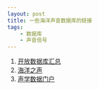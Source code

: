 ```yaml
---
layout: post
title: 一些海洋声音数据库的链接
tags:
	- 数据库
	- 声音信号
---
```


1. [开放数据库汇总](https://acoustics.ac.uk/open-access-underwater-acoustics-data/ "整理各个水下声音数据库的链接")
2. [海洋之声](https://dosits.org/galleries/audio-gallery/ "含有各种海洋动物的声音样本")
3. [声学数据门户](https://www.iqoe.org/acoustic-data-portal)